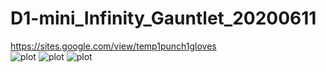 # D1-mini_Infinity_Gauntlet_20200611  
https://sites.google.com/view/temp1punch1gloves  
![plot](.Untitled(1).png)
![plot](.Untitled.png)
![plot](.Untitled.jpg)
